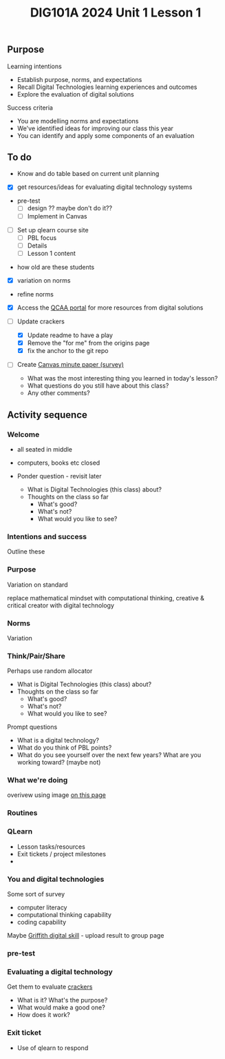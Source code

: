 ﻿---
tags: teaching-digital-technologies
title: DIG101A 2024 Unit 1 Lesson 1
type: note
---
## Purpose

Learning intentions

- Establish purpose, norms, and expectations
- Recall Digital Technologies learning experiences and outcomes 
- Explore the evaluation of digital solutions

Success criteria

- You are modelling norms and expectations
- We've identified ideas for improving our class this year 
- You can identify and apply some components of an evaluation 

## To do

- Know and do table based on current unit planning 
- [x] get resources/ideas for evaluating digital technology systems
- pre-test
    - [ ] design ?? maybe don't do it??
    - [ ] Implement in Canvas
- [ ] Set up qlearn course site
    - [ ] PBL focus
    - [ ] Details
    - [ ] Lesson 1 content
- how old are these students
- [x] variation on norms
- refine norms
- [x] Access the [QCAA portal](https://www.qcaa.qld.edu.au/logins/qcaa-portal/landing-page) for more resources from digital solutions
- [ ] Update crackers
  - [x] Update readme to have a play
  - [x] Remove the "for me" from the origins page
  - [x] fix the anchor to the git repo

- [ ] Create [Canvas minute paper (survey)](https://teaching.unl.edu/images/Workshops/Teaching_Strategies/Minute_Paper_How_To.pdf)

    - What was the most interesting thing you learned in today's lesson?
    - What questions do you still have about this class?
    - Any other comments?

## Activity sequence

### Welcome

- all seated in middle
- computers, books etc closed
- Ponder question - revisit later

    - What is Digital Technologies (this class) about?
    - Thoughts on the class so far
        - What's good?
        - What's not?
        - What would you like to see?

### Intentions and success

Outline these

### Purpose

Variation on standard

replace mathematical mindset with computational thinking, creative & critical creator with digital technology

### Norms

Variation

### Think/Pair/Share

Perhaps use random allocator

- What is Digital Technologies (this class) about?
- Thoughts on the class so far
    - What's good?
    - What's not?
    - What would you like to see?

Prompt questions

- What is a digital technology?
- What do you think of PBL points?
- What do you see yourself over the next few years? What are you working toward? (maybe not)

### What we're doing

overivew using image [on this page](https://v9.australiancurriculum.edu.au/teacher-resources/understand-this-learning-area/technologies#accordion-5870f4c5b5-item-f47acb0292)

### Routines


### QLearn

- Lesson tasks/resources
- Exit tickets / project milestones
- 

### You and digital technologies

Some sort of survey

- computer literacy
- computational thinking capability
- coding capability


Maybe [Griffith digital skill](https://griffithunilibrary.github.io/digital-dexterity/dd_quiz/story.html) - upload result to group page

### pre-test


### Evaluating a digital technology

Get them to evaluate [crackers](https://crackers.streamlit.app/)

- What is it? What's the purpose?
- What would make a good one?
- How does it work?

### Exit ticket 

- Use of qlearn to respond